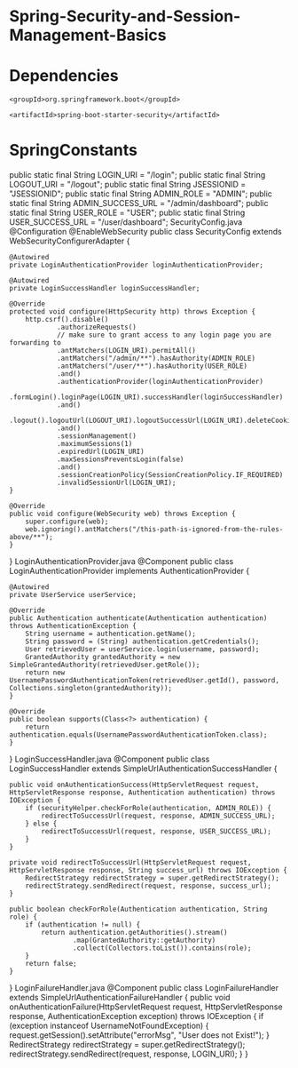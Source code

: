 # Spring-Security-and-Session-Management-Basics

# Dependencies

<dependency>
  
    <groupId>org.springframework.boot</groupId>
    
    <artifactId>spring-boot-starter-security</artifactId>
    
</dependency>

# SpringConstants

public static final String LOGIN_URI = "/login";
public static final String LOGOUT_URI = "/logout";
public static final String JSESSIONID = "JSESSIONID";
public static final String ADMIN_ROLE = "ADMIN";
public static final String ADMIN_SUCCESS_URL = "/admin/dashboard";
public static final String USER_ROLE = "USER";
public static final String USER_SUCCESS_URL = "/user/dashboard";
SecurityConfig.java
@Configuration
@EnableWebSecurity
public class SecurityConfig extends WebSecurityConfigurerAdapter {

    @Autowired
    private LoginAuthenticationProvider loginAuthenticationProvider;

    @Autowired
    private LoginSuccessHandler loginSuccessHandler;

    @Override
    protected void configure(HttpSecurity http) throws Exception {
        http.csrf().disable()
                .authorizeRequests()
                // make sure to grant access to any login page you are forwarding to
                .antMatchers(LOGIN_URI).permitAll()
                .antMatchers("/admin/**").hasAuthority(ADMIN_ROLE)
                .antMatchers("/user/**").hasAuthority(USER_ROLE)
                .and()
                .authenticationProvider(loginAuthenticationProvider)
                .formLogin().loginPage(LOGIN_URI).successHandler(loginSuccessHandler)
                .and()
                .logout().logoutUrl(LOGOUT_URI).logoutSuccessUrl(LOGIN_URI).deleteCookies(JSESSIONID)
                .and()
                .sessionManagement()
                .maximumSessions(1)
                .expiredUrl(LOGIN_URI)
                .maxSessionsPreventsLogin(false)
                .and()
                .sessionCreationPolicy(SessionCreationPolicy.IF_REQUIRED)
                .invalidSessionUrl(LOGIN_URI);
    }

    @Override
    public void configure(WebSecurity web) throws Exception {
        super.configure(web);
        web.ignoring().antMatchers("/this-path-is-ignored-from-the-rules-above/**");
    }

}
LoginAuthenticationProvider.java
@Component
public class LoginAuthenticationProvider implements AuthenticationProvider {

    @Autowired
    private UserService userService;

    @Override
    public Authentication authenticate(Authentication authentication) throws AuthenticationException {
        String username = authentication.getName();
        String password = (String) authentication.getCredentials();
        User retrievedUser = userService.login(username, password);
        GrantedAuthority grantedAuthority = new SimpleGrantedAuthority(retrievedUser.getRole());
        return new UsernamePasswordAuthenticationToken(retrievedUser.getId(), password, Collections.singleton(grantedAuthority));
    }

    @Override
    public boolean supports(Class<?> authentication) {
        return authentication.equals(UsernamePasswordAuthenticationToken.class);
    }
}
LoginSuccessHandler.java
@Component
public class LoginSuccessHandler extends SimpleUrlAuthenticationSuccessHandler {

    public void onAuthenticationSuccess(HttpServletRequest request, HttpServletResponse response, Authentication authentication) throws IOException {
        if (securityHelper.checkForRole(authentication, ADMIN_ROLE)) {
            redirectToSuccessUrl(request, response, ADMIN_SUCCESS_URL);
        } else {
            redirectToSuccessUrl(request, response, USER_SUCCESS_URL);
        }
    }

    private void redirectToSuccessUrl(HttpServletRequest request, HttpServletResponse response, String success_url) throws IOException {
        RedirectStrategy redirectStrategy = super.getRedirectStrategy();
        redirectStrategy.sendRedirect(request, response, success_url);
    }

    public boolean checkForRole(Authentication authentication, String role) {
        if (authentication != null) {
            return authentication.getAuthorities().stream()
                    .map(GrantedAuthority::getAuthority)
                    .collect(Collectors.toList()).contains(role);
        }
        return false;
    }
}
LoginFailureHandler.java
@Component
public class LoginFailureHandler extends SimpleUrlAuthenticationFailureHandler {
    public void onAuthenticationFailure(HttpServletRequest request,
                                        HttpServletResponse response, AuthenticationException exception) throws IOException {
        if (exception instanceof UsernameNotFoundException) {
            request.getSession().setAttribute("errorMsg", "User does not Exist!");
        }
        RedirectStrategy redirectStrategy = super.getRedirectStrategy();
        redirectStrategy.sendRedirect(request, response, LOGIN_URI);
    }
}
